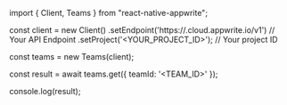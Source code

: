 import { Client, Teams } from "react-native-appwrite";

const client = new Client()
    .setEndpoint('https://<REGION>.cloud.appwrite.io/v1') // Your API Endpoint
    .setProject('<YOUR_PROJECT_ID>'); // Your project ID

const teams = new Teams(client);

const result = await teams.get({
    teamId: '<TEAM_ID>'
});

console.log(result);
